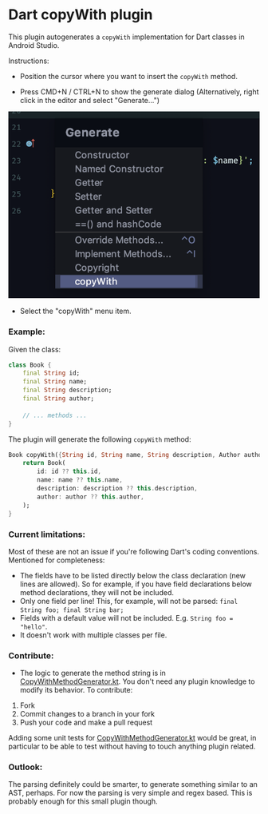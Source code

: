 # Dart copyWith plugin

This plugin autogenerates a `copyWith` implementation for Dart classes in Android Studio.

Instructions:

- Position the cursor where you want to insert the  `copyWith` method.

- Press CMD+N / CTRL+N to show the generate dialog (Alternatively, right click in the editor and select "Generate...")

![ScreenShot](img/screenshot.png)

- Select the "copyWith" menu item.

### Example:

Given the class:

```dart
class Book {
    final String id;
    final String name;
    final String description;
    final String author;
    
    // ... methods ...
}
```

The plugin will generate the following `copyWith` method:

```dart
Book copyWith({String id, String name, String description, Author author}) {
    return Book(
        id: id ?? this.id,
        name: name ?? this.name,
        description: description ?? this.description,
        author: author ?? this.author,
    );
}
```

### Current limitations:

Most of these are not an issue if you're following Dart's coding conventions. Mentioned for completeness:

- The fields have to be listed directly below the class declaration (new lines are allowed). So for example, if you have field declarations below method declarations, they will not be included.
- Only one field per line! This, for example, will not be parsed: `final String foo; final String bar;`
- Fields with a default value will not be included. E.g. `String foo = "hello"`.
- It doesn't work with multiple classes per file.

### Contribute:

- The logic to generate the method string is in [CopyWithMethodGenerator.kt](https://github.com/i-schuetz/dart_copy_with_plugin/blob/master/src/main/kotlin/action/CopyWithMethodGenerator.kt). You don't need any plugin knowledge to modify its behavior. To contribute:
1. Fork
2. Commit changes to a branch in your fork
3. Push your code and make a pull request
    
Adding some unit tests for [CopyWithMethodGenerator.kt](https://github.com/i-schuetz/dart_copy_with_plugin/blob/master/src/main/kotlin/action/CopyWithMethodGenerator.kt) would be great, in particular to be able to test without having to touch anything plugin related.

### Outlook:

The parsing definitely could be smarter, to generate something similar to an AST, perhaps. For now the parsing is very simple and regex based. This is probably enough for this small plugin though.
